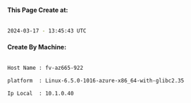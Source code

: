 
   
#### This Page Create at:

```bash

2024-03-17 - 13:45:43 UTC

```

#### Create By Machine:

```bash

Host Name : fv-az665-922

platform  : Linux-6.5.0-1016-azure-x86_64-with-glibc2.35

Ip Local  : 10.1.0.40

```

